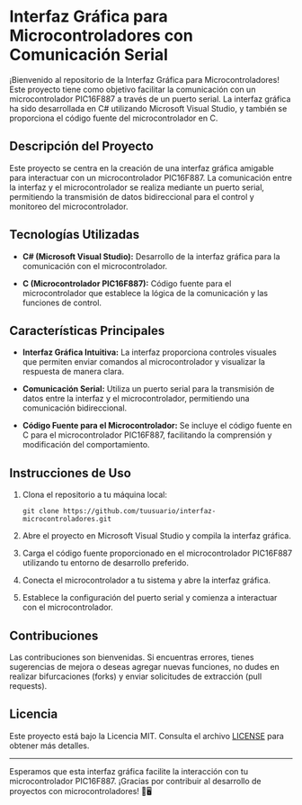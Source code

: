 # Interfaz Gráfica para Microcontroladores con Comunicación Serial

¡Bienvenido al repositorio de la Interfaz Gráfica para Microcontroladores! Este proyecto tiene como objetivo facilitar la comunicación con un microcontrolador PIC16F887 a través de un puerto serial. La interfaz gráfica ha sido desarrollada en C# utilizando Microsoft Visual Studio, y también se proporciona el código fuente del microcontrolador en C.

## Descripción del Proyecto

Este proyecto se centra en la creación de una interfaz gráfica amigable para interactuar con un microcontrolador PIC16F887. La comunicación entre la interfaz y el microcontrolador se realiza mediante un puerto serial, permitiendo la transmisión de datos bidireccional para el control y monitoreo del microcontrolador.

## Tecnologías Utilizadas

- **C# (Microsoft Visual Studio):** Desarrollo de la interfaz gráfica para la comunicación con el microcontrolador.

- **C (Microcontrolador PIC16F887):** Código fuente para el microcontrolador que establece la lógica de la comunicación y las funciones de control.

## Características Principales

- **Interfaz Gráfica Intuitiva:** La interfaz proporciona controles visuales que permiten enviar comandos al microcontrolador y visualizar la respuesta de manera clara.

- **Comunicación Serial:** Utiliza un puerto serial para la transmisión de datos entre la interfaz y el microcontrolador, permitiendo una comunicación bidireccional.

- **Código Fuente para el Microcontrolador:** Se incluye el código fuente en C para el microcontrolador PIC16F887, facilitando la comprensión y modificación del comportamiento.

## Instrucciones de Uso

1. Clona el repositorio a tu máquina local:
   ```
   git clone https://github.com/tuusuario/interfaz-microcontroladores.git
   ```

2. Abre el proyecto en Microsoft Visual Studio y compila la interfaz gráfica.

3. Carga el código fuente proporcionado en el microcontrolador PIC16F887 utilizando tu entorno de desarrollo preferido.

4. Conecta el microcontrolador a tu sistema y abre la interfaz gráfica.

5. Establece la configuración del puerto serial y comienza a interactuar con el microcontrolador.

## Contribuciones

Las contribuciones son bienvenidas. Si encuentras errores, tienes sugerencias de mejora o deseas agregar nuevas funciones, no dudes en realizar bifurcaciones (forks) y enviar solicitudes de extracción (pull requests).

## Licencia

Este proyecto está bajo la Licencia MIT. Consulta el archivo [LICENSE](LICENSE) para obtener más detalles.

---

Esperamos que esta interfaz gráfica facilite la interacción con tu microcontrolador PIC16F887. ¡Gracias por contribuir al desarrollo de proyectos con microcontroladores! 🤖🖥️
